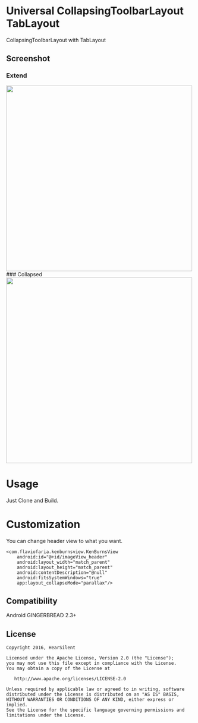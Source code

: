 # Universal CollapsingToolbarLayout TabLayout
CollapsingToolbarLayout with TabLayout 

## Screenshot
### Extend
<img src="https://raw.githubusercontent.com/hearsilent/Universal-CollapsingToolbarLayout-TabLayout-Example/master/screenshots/device-2016-02-20-121446_framed.png" height="500">
### Collapsed
<img src="https://raw.githubusercontent.com/hearsilent/Universal-CollapsingToolbarLayout-TabLayout-Example/master/screenshots/device-2016-02-20-121512_framed.png" height="500">

# Usage
Just Clone and Build.

# Customization
You can change header view to what you want.
```
<com.flaviofaria.kenburnsview.KenBurnsView
	android:id="@+id/imageView_header"
	android:layout_width="match_parent"
	android:layout_height="match_parent"
	android:contentDescription="@null"
	android:fitsSystemWindows="true"
	app:layout_collapseMode="parallax"/>
```

## Compatibility
Android GINGERBREAD 2.3+

## License

    Copyright 2016, HearSilent

    Licensed under the Apache License, Version 2.0 (the "License");
    you may not use this file except in compliance with the License.
    You may obtain a copy of the License at

       http://www.apache.org/licenses/LICENSE-2.0

    Unless required by applicable law or agreed to in writing, software
    distributed under the License is distributed on an "AS IS" BASIS,
    WITHOUT WARRANTIES OR CONDITIONS OF ANY KIND, either express or implied.
    See the License for the specific language governing permissions and
    limitations under the License.
